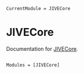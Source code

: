```@meta
CurrentModule = JIVECore
```

# JIVECore

Documentation for [JIVECore](https://github.com/pvillacorta/JIVECore.jl).

```@index
```

```@autodocs
Modules = [JIVECore]
```

